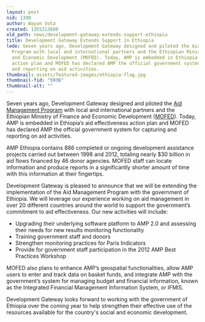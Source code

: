 ```yaml
---
layout: post
nid: 1398
author: Wayan Vota
created: 1355313600
old_path: news/development-gateway-extends-support-ethiopia
title: Development Gateway Extends Support in Ethiopia
lede: Seven years ago, Development Gateway designed and piloted the Aid Management
  Program with local and international partners and the Ethiopian Ministry of Finance
  and Economic Development (MOFED). Today, AMP is embedded in Ethiopia’s aid effectiveness
  action plan and MOFED has declared AMP the official government system for capturing
  and reporting on aid activities.
thumbnail: assets/featured-images/ethiopia-flag.jpg
thumbnail-fid: "5936"
thumbnail-alt: ""
---
```


Seven years ago, Development Gateway designed and piloted the [Aid Management Program](/programs/aid-management-program) with local and international partners and the Ethiopian Ministry of Finance and Economic Development ([MOFED](http://www.mofed.gov.et/English/Pages/Home.aspx)). Today, AMP is embedded in Ethiopia’s aid effectiveness action plan and MOFED has declared AMP the official government system for capturing and reporting on aid activities.

AMP Ethiopia contains 886 completed or ongoing development assistance projects carried out between 1998 and 2012, totaling nearly $30 billion in aid flows financed by 46 donor agencies. MOFED staff can locate information and produce reports in a significantly shorter amount of time with this information at their fingertips.

Development Gateway is pleased to announce that we will be extending the implementation of the Aid Management Program with the government of Ethiopia. We will leverage our experience working on aid management in over 20 different countries around the world to support the government’s commitment to aid effectiveness. Our new activities will include:

- Upgrading their underlying software platform to AMP 2.0 and assessing their needs for new results monitoring functionality
- Training government staff and donors
- Strengthen monitoring practices for Paris Indicators
- Provide for government staff participation in the 2012 AMP Best Practices Workshop

MOFED also plans to enhance AMP’s geospatial functionalities, allow AMP users to enter and track data on basket funds, and integrate AMP with the government’s system for managing budget and financial information, known as the Integrated Financial Management Information System, or IFMIS.

Development Gateway looks forward to working with the government of Ethiopia over the coming year to help strengthen their effective use of the resources available for the country's social and economic development.
